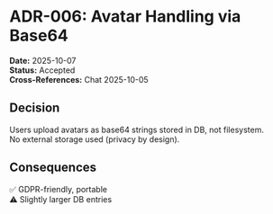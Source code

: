 # ADR-006: Avatar Handling via Base64
**Date:** 2025-10-07  
**Status:** Accepted  
**Cross-References:** Chat 2025-10-05  

## Decision
Users upload avatars as base64 strings stored in DB, not filesystem.  
No external storage used (privacy by design).

## Consequences
✅ GDPR-friendly, portable  
⚠️ Slightly larger DB entries
